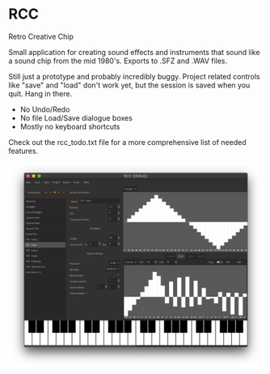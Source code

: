 # RCC
Retro Creative Chip

 Small application for creating sound effects and instruments that sound like a sound chip from the mid 1980's. Exports to .SFZ and .WAV files.
 
 Still just a prototype and probably incredibly buggy. Project related controls like "save" and "load" don't work yet, but the session is saved when you quit. Hang in there.

- No Undo/Redo
- No file Load/Save dialogue boxes
- Mostly no keyboard shortcuts

Check out the rcc_todo.txt file for a more comprehensive list of needed features.

<img src="./_screenshots/Screen Shot 2020-10-10 at 3.58.06 PM.png" width="1824" />
